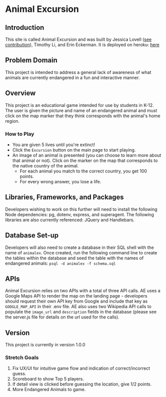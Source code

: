 # Animal Excursion
## Introduction
This site is called Animal Excursion and was built by Jessica Lovell ([see contribution](https://gist.github.com/JessLovell/e15a91ba2d876eb07780e53a9e6772cd)), Timothy Li, and Erin Eckerman. It is deployed on heroku: [here](https://animal-excursion.herokuapp.com/)

## Problem Domain
This project is intended to address a general lack of awareness of what animals are currently endangered in a fun and interactive manner.

## Overview
This project is an educational game intended for use by students in K-12.  The user is given the picture and name of an endangered animal and must click on the map marker that they think corresponds with the animal's home region.

### How to Play
- You are given 5 lives until you're extinct!  
- Click the `Excursion` button on the main page to start playing.
- An image of an animal is presented (you can choose to learn more about that animal or not). Click on the marker on the map that corresponds to the native country of the animal. 
  - For each animal you match to the correct country, you get 100 points. 
  - For every wrong answer, you lose a life.  

## Libraries, Frameworks, and Packages
Developers wishing to work on this further will need to install the following Node dependencies: pg, dotenv, express, and superagent.  The following libraries are also currently referenced: JQuery and Handlebars.

## Database Set-up 
Developers will also need to create a database in their SQL shell with the name of `animalex`.  Once created, run the following command line to create the tables within the database and seed the table with the names of endangered animals: `psql -d animalex -f schema.sql`

## APIs
Animal Excursion relies on two APIs with a total of three API calls.  AE uses a Google Maps API to render the map on the landing page - developers should request their own API key from Google and include that key as `GOOGLE_MAP_API` in their .env file.  AE also uses two Wikipedia API calls to populate the `image_url` and `description` fields in the database (please see the server.js file for details on the url used for the calls).

## Version
This project is currently in version 1.0.0

### Stretch Goals
1. Fix UX/UI for intuitive game flow and indication of correct/incorrect guess.  
2. Scoreboard to show Top 5 players. 
3. If detail view is clicked before guessing the location, give 1/2 points. 
4. More Endangered Animals to game. 
